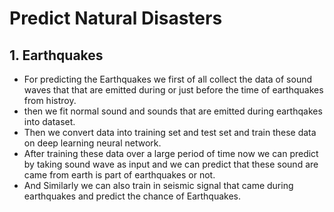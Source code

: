 # Predict Natural Disasters

## 1. Earthquakes
* For predicting the Earthquakes we first of all collect the data of sound waves that that are emitted during or just before the time of earthquakes from histroy.
* then we fit normal sound and sounds that are emitted during earthqakes into dataset.
* Then we convert data into training set and test set and train these data on deep learning neural network.
* After training these data over a large period of time now we can predict by taking sound wave as input and we can predict that these sound are came from earth is part of earthquakes or not.
* And Similarly we can also train in seismic signal that came during earthquakes and predict the chance of Earthquakes.
